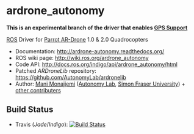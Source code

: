 # ardrone_autonomy 

**This is an experimental branch of the driver that enables [GPS Support](http://ardrone-autonomy.readthedocs.org/en/gps-waypoint/)**

[ROS](http://ros.org) Driver for [Parrot AR-Drone](http://ardrone2.parrot.com/) 1.0 & 2.0 Quadrocopters

* Documentation: http://ardrone-autonomy.readthedocs.org/
* ROS wiki page: http://wiki.ros.org/ardrone_autonomy
* Code API: http://docs.ros.org/indigo/api/ardrone_autonomy/html
* Patched _ARDroneLib_ repository: https://github.com/AutonomyLab/ardronelib
* Author: [Mani Monajjemi](http://mani.im) ([Autonomy Lab](http://autonomylab.org), [Simon Fraser University](http://www.sfu.ca)) + [other contributers](http://ardrone-autonomy.readthedocs.org/en/latest/contributers.html)

## Build Status

* Travis (_Jade_/_Indigo_): [![Build Status](https://travis-ci.org/AutonomyLab/ardrone_autonomy.svg?branch=gps-waypoint)](https://travis-ci.org/AutonomyLab/ardrone_autonomy)

